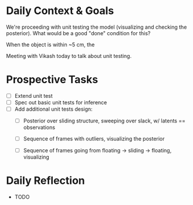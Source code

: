 # Daily Context & Goals

We're proceeding with unit testing the model (visualizing and checking the
posterior). What would be a good "done" condition for this?

When the object is within ~5 cm, the

Meeting with Vikash today to talk about unit testing.


# Prospective Tasks

* [ ] Extend unit test 
* [ ] Spec out basic unit tests for inference
* [ ] Add additional unit tests design:
    * [ ] Posterior over sliding structure, sweeping over slack, w/ latents ==
          observations
    * [ ] Sequence of frames with outliers, visualizing the posterior
    * [ ] Sequence of frames going from floating -> sliding -> floating,
          visualizing 


# Daily Reflection

* TODO
